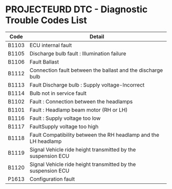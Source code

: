 # PROJECTEURD DTC - Diagnostic Trouble Codes List

| Code | Detail |
| - | - |
| B1103 | ECU internal fault |
| B1105 | Discharge bulb fault : Illumination failure |
| B1106 | Fault Ballast |
| B1112 | Connection fault between the ballast and the discharge bulb |
| B1113 | Fault Discharge bulb : Supply voltage-Incorrect |
| B1114 | Bulb not in service fault |
| B1102 | Fault : Connection between the headlamps |
| B1101 | Fault : Headlamp beam motor (RH or LH) |
| B1116 | Fault : Supply voltage too low |
| B1117 | FaultSupply voltage too high |
| B1118 | Fault Compatibility between the RH headlamp and the LH headlamp |
| B1119 | Signal Vehicle ride height transmitted by the suspension ECU |
| B1120 | Signal Vehicle ride height transmitted by the suspension ECU |
| P1613 | Configuration fault |
